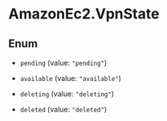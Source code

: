 # AmazonEc2.VpnState

## Enum


* `pending` (value: `"pending"`)

* `available` (value: `"available"`)

* `deleting` (value: `"deleting"`)

* `deleted` (value: `"deleted"`)


